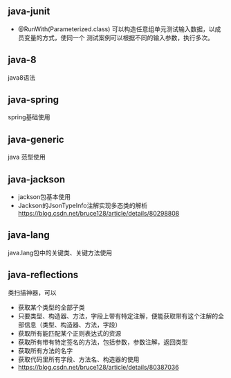 ## java-junit
- @RunWith(Parameterized.class) 可以构造任意组单元测试输入数据，以成员变量的方式，使同一个
测试案例可以根据不同的输入参数，执行多次。

## java-8
java8语法

## java-spring
spring基础使用

## java-generic
java 范型使用

## java-jackson
- jackson包基本使用
- Jackson的JsonTypeInfo注解实现多态类的解析  https://blog.csdn.net/bruce128/article/details/80298808

## java-lang
java.lang包中的关键类、关键方法使用

## java-reflections
类扫描神器，可以
- 获取某个类型的全部子类
- 只要类型、构造器、方法，字段上带有特定注解，便能获取带有这个注解的全部信息（类型、构造器、方法，字段）
- 获取所有能匹配某个正则表达式的资源
- 获取所有带有特定签名的方法，包括参数，参数注解，返回类型
- 获取所有方法的名字
- 获取代码里所有字段、方法名、构造器的使用
- https://blog.csdn.net/bruce128/article/details/80387036
